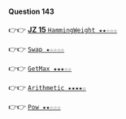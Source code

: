#### Question 143

👉👉  [**JZ 15** `HammingWeight ★★☆☆☆`](https://github.com/jevishoo/algorithm_learning/blob/master/code/BitMunipulation/HammingWeight.java)

👉👉  [`Swap ★☆☆☆☆`](https://github.com/jevishoo/algorithm_learning/blob/master/code/BitMunipulation/Swap.java)

👉👉  [`GetMax ★★★☆☆`](https://github.com/jevishoo/algorithm_learning/blob/master/code/BitMunipulation/GetMax.java)

👉👉  [`Arithmetic ★★★★☆`](https://github.com/jevishoo/algorithm_learning/blob/master/code/BitMunipulation/Arithmetic.java)

👉👉  [`Pow ★★☆☆☆`](https://github.com/jevishoo/algorithm_learning/blob/master/code/BitMunipulation/Pow.java)
